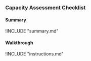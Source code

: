 ### Capacity Assessment Checklist

#### Summary
!INCLUDE "summary.md"

#### Walkthrough
!INCLUDE "instructions.md"
